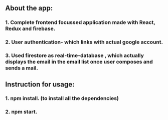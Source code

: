 ## About the app:
 
### 1. Complete frontend focussed application made with React, Redux and firebase.
### 2. User authentication- which links with actual google account.
### 3. Used firestore as real-time-database , which actually displays the email in the email list once user composes and sends a mail.



## Instruction for usage:
### 1. npm install. (to install all the dependencies)
### 2. npm start. 

